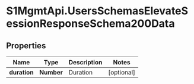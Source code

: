 # S1MgmtApi.UsersSchemasElevateSessionResponseSchema200Data

## Properties
Name | Type | Description | Notes
------------ | ------------- | ------------- | -------------
**duration** | **Number** | Duration | [optional] 


